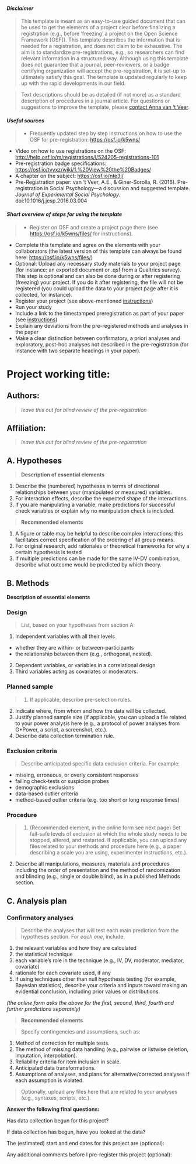 #### *Disclaimer*

> This template is meant as an easy-to-use guided document that can be
used to get the elements of a project clear before finalizing a
registration (e.g., before ‘freezing’ a project on the Open Science
Framework \[OSF\]). This template describes the information that is
needed for a registration, and does not claim to be exhaustive. The aim
is to standardize pre-registrations, e.g., so researchers can find
relevant information in a structured way. Although using this template
does not guarantee that a journal, peer-reviewers, or a badge certifying
organization will accept the pre-registration, it is set-up to
ultimately satisfy this goal. The template is updated regularly to keep
up with the rapid developments in our field.

> Text descriptions should be as detailed (if not more) as a standard
description of procedures in a journal article. For questions or
suggestions to improve the template, please [contact Anna van ‘t
Veer](mailto:vantveer@gmail.com?subject=registration%20template).

#### *Useful sources*


>-   Frequently updated step by step instructions on how to use the OSF
      for pre-registration: <https://osf.io/k5wns/>
-   Video on how to use registrations on the OSF:
    <http://help.osf.io/m/registrations/l/524205-registrations-101>
-   Pre-registration badge specifications:
    <https://osf.io/tvyxz/wiki/1.%20View%20the%20Badges/>
-   A chapter on the subject: <https://osf.io/nte3j/>
-   Pre-Registration paper: van ‘t Veer, A.E., & Giner-Sorolla, R.
    (2016). Pre-registration in Social Psychology—a discussion and
    suggested template. *Journal of Experimental Social Psychology.*
    doi:10.1016/j.jesp.2016.03.004

#### *Short overview of steps for using the template*

> -   Register on OSF and create a project page there (see
      <https://osf.io/k5wns/files/> for instructions).
-   Complete this template and agree on the elements with your
      collaborators (the latest version of this template can always be
      found here: https://osf.io/k5wns/files/)
 -   Optional: Upload any necessary study materials to your project page
      (for instance: an exported document or .qsf from a Qualtrics
      survey). This step is optional and can also be done during or after
      registering (freezing) your project. If you do it after registering,
      the file will not be registered (you could upload the data to your
      project page after it is collected, for instance).
-   Register your project (see above-mentioned
      [instructions](https://osf.io/k5wns/files/))
-   Run your study
-   Include a link to the timestamped preregistration as part of your
      paper (see [instructions](https://osf.io/k5wns/files/))
-   Explain any deviations from the pre-registered methods and analyses
      in the paper
-   Make a clear distinction between confirmatory, a priori analyses and
      exploratory, post-hoc analyses not described in the pre-registration
      (for instance with two separate headings in your paper).

# Project working title:


## Authors:
> *leave this out for blind review of the pre-registration*

## Affiliation:
> *leave this out for blind review of the pre-registration*

## A. Hypotheses

>**Description of essential elements**
1.  Describe the (numbered) hypotheses in terms of directional
    relationships between your (manipulated or measured) variables.
2.  For interaction effects, describe the expected shape of the
    interactions.
3.  If you are manipulating a variable, make predictions for successful
    check variables or explain why no manipulation check is included.

> **Recommended elements**
1.  A figure or table may be helpful to describe complex interactions;
    this facilitates correct specification of the ordering of all group
    means.
2.  For original research, add rationales or theoretical frameworks for
    why a certain hypothesis is tested
3.  If multiple predictions can be made for the same IV-DV combination,
    describe what outcome would be predicted by which theory.

## B. Methods

**Description of essential elements**

### Design

>List, based on your hypotheses from section A:
1.  Independent variables with all their levels
  - whether they are within- or between-participants
  - the relationship between them (e.g., orthogonal, nested).
2.  Dependent variables, or variables in a correlational design
3.  Third variables acting as covariates or moderators.

### Planned sample

>1.  If applicable, describe pre-selection rules.
2.  Indicate where, from whom and how the data will be collected.
3.  Justify planned sample size (if applicable, you can upload a file
    related to your power analysis here (e.g., a protocol of power
    analyses from G\*Power, a script, a screenshot, etc.).
4.  Describe data collection termination rule.

### Exclusion criteria

>Describe anticipated specific data exclusion criteria. For example:
-   missing, erroneous, or overly consistent responses
-  failing check-tests or suspicion probes
- demographic exclusions
- data-based outlier criteria
- method-based outlier criteria (e.g. too short or long response
    times)

### Procedure

>1.  (Recommended element, in the online form see next page) Set
    fail-safe levels of exclusion at which the whole study needs to be
    stopped, altered, and restarted. If applicable, you can upload any
    files related to your methods and procedure here (e.g., a paper
    describing a scale you are using, experimenter instructions, etc.).
2.  Describe all manipulations, measures, materials and procedures
    including the order of presentation and the method of randomization
    and blinding (e.g., single or double blind), as in a published
    Methods section.

## C. Analysis plan

### Confirmatory analyses

>Describe the analyses that will test each main prediction from the
hypotheses section. For *each one*, include:
1.  the relevant variables and how they are calculated
2.  the statistical technique
3.  each variable’s role in the technique (e.g., IV, DV, moderator,
    mediator, covariate)
4.  rationale for each covariate used, if any
5.  if using techniques other than null hypothesis testing (for example,
    Bayesian statistics), describe your criteria and inputs toward
    making an evidential conclusion, including prior values or
    distributions.

*(the online form asks the above for the first, second, third, fourth
and further predictions separately)*

>**Recommended elements**

>Specify contingencies and assumptions, such as:
1.  Method of correction for multiple tests.
2.  The method of missing data handling (e.g., pairwise or listwise
    deletion, imputation, interpolation).
3.  Reliability criteria for item inclusion in scale.
4.  Anticipated data transformations.
5.  Assumptions of analyses, and plans for alternative/corrected
    analyses if each assumption is violated.

> Optionally, upload any files here that are related to your analyses
(e.g., syntaxes, scripts, etc.).

**Answer the following final questions:**

Has data collection begun for this project?

If data collection has begun, have you looked at the data?

The (estimated) start and end dates for this project are (optional):

Any additional comments before I pre-register this project (optional):

